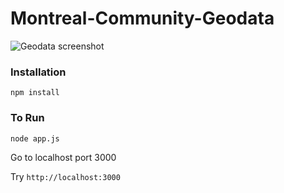 # Montreal-Community-Geodata

![Geodata screenshot](/pubilc/static/img/screenshot.png)

### Installation

```
npm install
```

### To Run

```
node app.js
```

Go to localhost port 3000

Try `http://localhost:3000`
